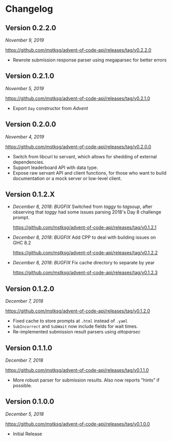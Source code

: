 Changelog
=========

Version 0.2.2.0
---------------

*November 9, 2019*

<https://github.com/mstksg/advent-of-code-api/releases/tag/v0.2.2.0>

*   Rewrote submission response parser using megaparsec for better errors

Version 0.2.1.0
---------------

*November 5, 2019*

<https://github.com/mstksg/advent-of-code-api/releases/tag/v0.2.1.0>

*   Export `Day` constructor from *Advent*

Version 0.2.0.0
---------------

*November 4, 2019*

<https://github.com/mstksg/advent-of-code-api/releases/tag/v0.2.0.0>

*   Switch from libcurl to servant, which allows for shedding of external
    dependencies.
*   Support leaderboard API with data type.
*   Expose raw servant API and client functions, for those who want to build
    documentation or a mock server or low-level client.

Version 0.1.2.X
---------------

*   *December 8, 2018*: *BUGFIX* Switched from *taggy* to *tagsoup*, after observing that *taggy*
    had some issues parsing 2018's Day 8 challenge prompt.

    <https://github.com/mstksg/advent-of-code-api/releases/tag/v0.1.2.1>

*   *December 8, 2018*: *BUGFIX* Add CPP to deal with building issues on GHC 8.2

    <https://github.com/mstksg/advent-of-code-api/releases/tag/v0.1.2.2>

*   *December 8, 2018*: *BUGFIX* Fix cache directory to separate by year

    <https://github.com/mstksg/advent-of-code-api/releases/tag/v0.1.2.3>

Version 0.1.2.0
---------------

*December 7, 2018*

<https://github.com/mstksg/advent-of-code-api/releases/tag/v0.1.2.0>

*   Fixed cache to store prompts at `.html` instead of `.yaml`
*   `SubIncorrect` and `SubWait` now include fields for wait times.
*   Re-implemented submission result parsers using *attoparsec*

Version 0.1.1.0
---------------

*December 7, 2018*

<https://github.com/mstksg/advent-of-code-api/releases/tag/v0.1.1.0>

*   More robust parser for submission results.  Also now reports "hints" if
    possible.

Version 0.1.0.0
---------------

*December 5, 2018*

<https://github.com/mstksg/advent-of-code-api/releases/tag/v0.1.0.0>

*   Initial Release
